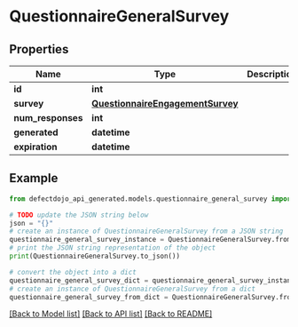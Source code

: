 # QuestionnaireGeneralSurvey


## Properties

Name | Type | Description | Notes
------------ | ------------- | ------------- | -------------
**id** | **int** |  | [readonly] 
**survey** | [**QuestionnaireEngagementSurvey**](QuestionnaireEngagementSurvey.md) |  | 
**num_responses** | **int** |  | [optional] 
**generated** | **datetime** |  | [readonly] 
**expiration** | **datetime** |  | 

## Example

```python
from defectdojo_api_generated.models.questionnaire_general_survey import QuestionnaireGeneralSurvey

# TODO update the JSON string below
json = "{}"
# create an instance of QuestionnaireGeneralSurvey from a JSON string
questionnaire_general_survey_instance = QuestionnaireGeneralSurvey.from_json(json)
# print the JSON string representation of the object
print(QuestionnaireGeneralSurvey.to_json())

# convert the object into a dict
questionnaire_general_survey_dict = questionnaire_general_survey_instance.to_dict()
# create an instance of QuestionnaireGeneralSurvey from a dict
questionnaire_general_survey_from_dict = QuestionnaireGeneralSurvey.from_dict(questionnaire_general_survey_dict)
```
[[Back to Model list]](../README.md#documentation-for-models) [[Back to API list]](../README.md#documentation-for-api-endpoints) [[Back to README]](../README.md)


